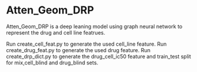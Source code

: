 # Atten_Geom_DRP
Atten_Geom_DRP is a deep leaning model using graph neural network to represent the drug and cell line featrues.

Run create_cell_feat.py to generate the used cell_line feature.
Run create_drug_feat.py to generate the used drug feature. 
Run create_drp_dict.py to generate the drug_cell_ic50 feature and train_test split for mix,cell_blind and drug_blind sets.